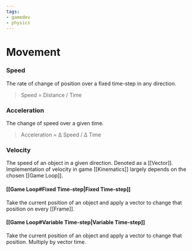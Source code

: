 ```yaml
---
tags:
- gamedev
- physics
---
```

# Movement
### Speed
The rate of change of position over a fixed time-step in any direction.
>Speed = Distance / Time

### Acceleration
The change of speed over a given time.
>Acceleration = Δ Speed / Δ Time

### Velocity
The speed of an object in a given direction. Denoted as a [[Vector]]. Implementation of velocity in game [[Kinematics]] largely depends on the chosen [[Game Loop]].

#### [[Game Loop#Fixed Time-step|Fixed Time-step]]
Take the current position of an object and apply a vector to change that position on every [[Frame]].

#### [[Game Loop#Variable Time-step|Variable Time-step]]
Take the current position of an object and apply a vector to change that position. Multiply by vector time.